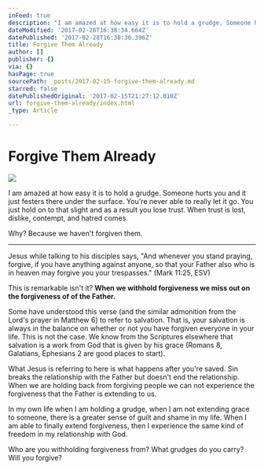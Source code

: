 ```yaml
---
inFeed: true
description: "I am amazed at how easy it is to hold a grudge. Someone hurts you and it just festers there under the surface. You’re never able to really let it go. You just hold on to that slight and as a result you lose trust. When trust is lost, dislike, contempt, and hatred comes.\_"
dateModified: '2017-02-28T16:38:34.664Z'
datePublished: '2017-02-28T16:38:36.396Z'
title: Forgive Them Already
author: []
publisher: {}
via: {}
hasPage: true
sourcePath: _posts/2017-02-15-forgive-them-already.md
starred: false
datePublishedOriginal: '2017-02-15T21:27:12.010Z'
url: forgive-them-already/index.html
_type: Article

---
```

# Forgive Them Already
![](https://the-grid-user-content.s3-us-west-2.amazonaws.com/dc15e056-f28d-462e-ac83-efa3bfff58c6.jpg)

I am amazed at how easy it is to hold a grudge. Someone hurts you and it just festers there under the surface. You're never able to really let it go. You just hold on to that slight and as a result you lose trust. When trust is lost, dislike, contempt, and hatred comes. 

Why? Because we haven't forgiven them. 

---

Jesus while talking to his disciples says, "And whenever you stand praying, forgive, if you have anything against anyone, so that your Father also who is in heaven may forgive you your trespasses." (Mark 11:25, ESV) 

This is remarkable isn't it? **When we withhold forgiveness we miss out on the forgiveness of of the Father.**

Some have understood this verse (and the similar admonition from the Lord's prayer in Matthew 6) to refer to salvation. That is, your salvation is always in the balance on whether or not you have forgiven everyone in your life. This is not the case. We know from the Scriptures elsewhere that salvation is a work from God that is given by his grace (Romans 8, Galatians, Ephesians 2 are good places to start). 

What Jesus is referring to here is what happens after you're saved. Sin breaks the relationship with the Father but doesn't end the relationship. When we are holding back from forgiving people we can not experience the forgiveness that the Father is extending to us. 

In my own life when I am holding a grudge, when I am not extending grace to someone, there is a greater sense of guilt and shame in my life. When I am able to finally extend forgiveness, then I experience the same kind of freedom in my relationship with God. 

Who are you withholding forgiveness from? What grudges do you carry? Will you forgive?